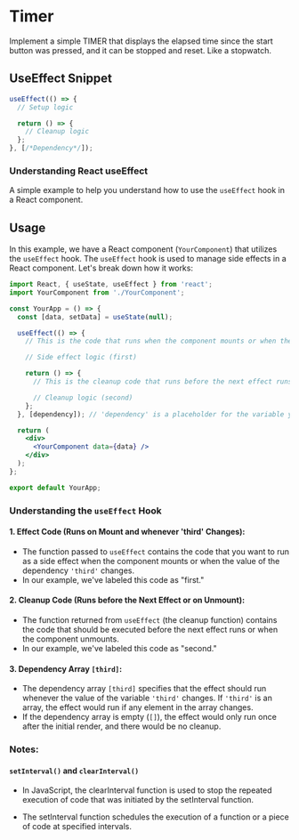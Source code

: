 # Timer

Implement a simple TIMER that displays the elapsed time since the start button was pressed, and it can be stopped and reset. Like a stopwatch.

## UseEffect Snippet

```js
useEffect(() => {
  // Setup logic

  return () => {
    // Cleanup logic
  };
}, [/*Dependency*/]);
```

### Understanding React useEffect

A simple example to help you understand how to use the `useEffect` hook in a React component.


## Usage

In this example, we have a React component (`YourComponent`) that utilizes the `useEffect` hook. The `useEffect` hook is used to manage side effects in a React component. Let's break down how it works:

```jsx
import React, { useState, useEffect } from 'react';
import YourComponent from './YourComponent';

const YourApp = () => {
  const [data, setData] = useState(null);

  useEffect(() => {
    // This is the code that runs when the component mounts or when the 'third' dependency changes

    // Side effect logic (first)

    return () => {
      // This is the cleanup code that runs before the next effect runs or when the component unmounts

      // Cleanup logic (second)
    };
  }, [dependency]); // 'dependency' is a placeholder for the variable your effect depends on

  return (
    <div>
      <YourComponent data={data} />
    </div>
  );
};

export default YourApp;
```

### Understanding the `useEffect` Hook

#### 1. Effect Code (Runs on Mount and whenever 'third' Changes):

- The function passed to `useEffect` contains the code that you want to run as a side effect when the component mounts or when the value of the dependency `'third'` changes.
- In our example, we've labeled this code as "first."

#### 2. Cleanup Code (Runs before the Next Effect or on Unmount):

- The function returned from `useEffect` (the cleanup function) contains the code that should be executed before the next effect runs or when the component unmounts.
- In our example, we've labeled this code as "second."

#### 3. Dependency Array `[third]`:

- The dependency array `[third]` specifies that the effect should run whenever the value of the variable `'third'` changes. If `'third'` is an array, the effect would run if any element in the array changes.
- If the dependency array is empty (`[]`), the effect would only run once after the initial render, and there would be no cleanup.

### Notes:
#### ```setInterval()``` and ```clearInterval()```

- In JavaScript, the clearInterval function is used to stop the repeated execution of code that was initiated by the setInterval function. 

- The setInterval function schedules the execution of a function or a piece of code at specified intervals.